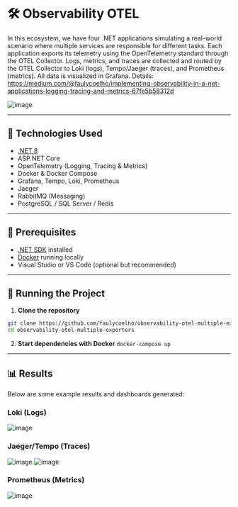 # 🛠️ Observability OTEL

In this ecosystem, we have four .NET applications simulating a real-world scenario where multiple services are responsible for different tasks. Each application exports its telemetry using the OpenTelemetry standard through the OTEL Collector. Logs, metrics, and traces are collected and routed by the OTEL Collector to Loki (logs), Tempo/Jaeger (traces), and Prometheus (metrics). All data is visualized in Grafana.
Details: https://medium.com/@faulycoelho/implementing-observability-in-a-net-applications-logging-tracing-and-metrics-67fe5b58312d

![image](https://github.com/user-attachments/assets/87d54006-ecea-4d13-ad54-30e737cadb01)

---

## 🚀 Technologies Used

- [.NET 8](https://dotnet.microsoft.com/)
- ASP.NET Core
- OpenTelemetry (Logging, Tracing & Metrics)
- Docker & Docker Compose
- Grafana, Tempo, Loki, Prometheus
- Jaeger
- RabbitMQ (Messaging)
- PostgreSQL / SQL Server / Redis

---

## 🧰 Prerequisites

- [.NET SDK](https://dotnet.microsoft.com/en-us/download) installed
- [Docker](https://www.docker.com/) running locally
- Visual Studio or VS Code (optional but recommended)

---

## 🐳 Running the Project

1. **Clone the repository**

```bash
git clone https://github.com/faulycoelho/observability-otel-multiple-exporters.git
cd observability-otel-multiple-exporters
```
2. **Start dependencies with Docker**
```docker-compose up```

---
## 📊 Results

Below are some example results and dashboards generated:
### Loki (Logs)
![image](https://github.com/user-attachments/assets/a5f1ded6-590d-4d19-afab-8a074a10281c)

### Jaeger/Tempo (Traces)
![image](https://github.com/user-attachments/assets/4f66d9eb-79e2-43c5-a296-4769823198a9)
![image](https://github.com/user-attachments/assets/9487fc43-b644-437b-8f6e-23f1553b154b)

### Prometheus (Metrics)
![image](https://github.com/user-attachments/assets/fce195e1-856a-4c01-aa72-12fb3ad56de6)

